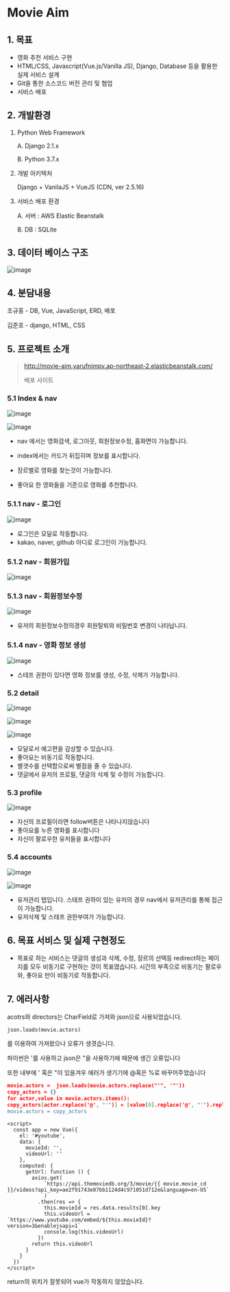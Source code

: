 

# Movie Aim

## 1. 목표

- 영화 추천 서비스 구현
- HTML/CSS, Javascript(Vue.js/Vanilla JS), Django, Database 등을 활용한 실제 서비스 설계
- Git을 통한 소스코드 버전 관리 및 협업
- 서비스 배포



## 2. 개발환경

1. Python Web Framework 

   A. Django 2.1.x 

   B. Python 3.7.x 



2. 개발 아키텍처

    Django + VanilaJS + VueJS (CDN, ver 2.5.16)



3. 서비스 배포 환경

   A. 서버 : AWS Elastic Beanstalk

   B. DB : SQLite 



## 3. 데이터 베이스 구조

![image](https://user-images.githubusercontent.com/52685373/69800442-9cf46980-1218-11ea-9f1c-5f35f60cef02.png)





## 4. 분담내용

조규홍 - DB, Vue,  JavaScript,  ERD, 배포

김준호 - django, HTML, CSS



## 5. 프로젝트 소개

> http://movie-aim.yarufnjmpv.ap-northeast-2.elasticbeanstalk.com/
>
> 베포 사이트

### 5.1 Index & nav

![image](https://user-images.githubusercontent.com/52685373/69791317-97425800-1207-11ea-955d-c37020901982.png)

![image](https://user-images.githubusercontent.com/52685373/69791255-78dc5c80-1207-11ea-8628-d79b94a52637.png)

- nav 에서는 영화검색, 로그아웃, 회원정보수정, 홈화면이 가능합니다.

- index에서는 카드가 뒤집히며 정보를 표시합니다.
- 장르별로 영화를 찾는것이 가능합니다.
- 좋아요 한 영화들을 기준으로 영화를 추천합니다.



### 5.1.1 nav - 로그인

![image](https://user-images.githubusercontent.com/52685373/69793220-577d6f80-120b-11ea-83fc-b4235213eae6.png)



- 로그인은 모달로 작동합니다.
- kakao, naver, github 아디로 로그인이 가능합니다.



### 5.1.2 nav - 회원가입

![image](https://user-images.githubusercontent.com/52685373/69793252-67954f00-120b-11ea-9057-d8405bb8aa96.png)



### 5.1.3 nav - 회원정보수정

![image](https://user-images.githubusercontent.com/52685373/69794417-9280a280-120d-11ea-9633-7db246f53c35.png)

- 유저의 회원정보수정의경우 회원탈퇴와 비밀번호 변경이 나타납니다.



### 5.1.4 nav - 영화 정보 생성 

![image](https://user-images.githubusercontent.com/52685373/69794522-c65bc800-120d-11ea-90e9-11a362cecc8f.png)

- 스테프 권한이 있다면 영화 정보를 생성, 수정, 삭제가 가능합니다.



### 5.2 detail

![image](https://user-images.githubusercontent.com/52685373/69791768-89410700-1208-11ea-8a7a-e2158c91a9fe.png)

![image](https://user-images.githubusercontent.com/52685373/69791857-b42b5b00-1208-11ea-869c-3a35d525c5a0.png)

![image](https://user-images.githubusercontent.com/52685373/69791908-d2915680-1208-11ea-9363-c95ef159fbc6.png)



- 모달로서 예고편을 감상할 수 있습니다.
- 좋아요는 비동기로 작동합니다.
- 별갯수를 선택함으로써 별점을 줄 수 있습니다.
- 댓글에서 유저의 프로필, 댓글의 삭제 및 수정이 가능합니다.



### 5.3 profile

![image](https://user-images.githubusercontent.com/52685373/69792353-ce196d80-1209-11ea-8ce7-ee03dee1ec17.png)

- 자신의 프로필이라면 follow버튼은 나타나지않습니다
- 좋아요를 누른 영화를 표시합니다
- 자신이 팔로우한 유저들을 표시합니다



### 5.4 accounts

![image](https://user-images.githubusercontent.com/52685373/69792744-86471600-120a-11ea-8f94-238a3d2a0595.png)

![image](https://user-images.githubusercontent.com/52685373/69792760-8e9f5100-120a-11ea-80a6-4cce23bc74c0.png)

- 유저관리 탭입니다. 스태프 권하이 있는 유저의 경우 nav에서 유저관리를 통해 접근이 가능합니다.
- 유저삭제 및 스태프 권한부여가 가능합니다.



## 6. 목표 서비스 및 실제 구현정도

- 목표로 하는 서비스는 댓글의 생성과 삭제, 수정, 장르의 선택등 redirect하는 페이지를 모두 비동기로 구현하는 것이 목표였습니다.  시간의 부족으로 비동기는 팔로우와, 좋아요 만이 비동기로 작동합니다.



## 7.  에러사항

acotrs와 directors는 CharField로 가져와 json으로 사용되었습니다. 

```
json.loads(movie.actors)
```

를 이용하여 가져왔으나 오류가 생겻습니다.



파이썬은 '를 사용하고 json은 "을 사용하기에 때문에 생긴 오류입니다

또한 내부에 ' 혹은 "이 있을겨우 에러가 생기기에 @혹은 %로 바꾸어주었습니다



```json
movie.actors =  json.loads(movie.actors.replace("'", '"'))
copy_actors = {}
for actor,value in movie.actors.items():
copy_actors[actor.replace('@', "'")] = [value[0].replace('@', "'").replace('%', '"'), value[1]]
movie.actors = copy_actors
```



```vue
<script>
  const app = new Vue({
    el: '#youtube',
    data: {
      movieId: '',
      videoUrl: ''
    },
    computed: {
      getUrl: function () {
        axios.get(
            `https://api.themoviedb.org/3/movie/{{ movie.movie_cd }}/videos?api_key=ae2f91743e07bb1124d4c971051d712e&language=en-US`
            )
          .then(res => {
            this.movieId = res.data.results[0].key
            this.videoUrl = `https://www.youtube.com/embed/${this.movieId}?version=3&enablejsapi=1`
            console.log(this.videoUrl)
          })
        return this.videoUrl
      }
    }
  })
</script>
```

return의 위치가 잘못되어 vue가 작동하지 않았습니다. 





